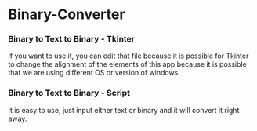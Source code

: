 # Binary-Converter

### Binary to Text to Binary - Tkinter

If you want to use it, you can edit that file because it is possible for Tkinter to change the alignment of the elements of this app because it is possible that we are using different OS or version of windows.


### Binary to Text to Binary - Script

It is easy to use, just input either text or binary and it will convert it right away.
